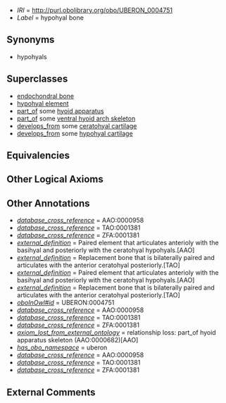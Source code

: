  * *IRI* = http://purl.obolibrary.org/obo/UBERON_0004751
 * *Label* = hypohyal bone

## Synonyms

 * hypohyals

## Superclasses

 * [endochondral bone](../../UBERON/13/UBERON_0002513.md)
 * [hypohyal element](../../UBERON/13/UBERON_0011613.md)
 * [part_of](../../BFO/50/BFO_0000050.md) some [hyoid apparatus](../../UBERON/72/UBERON_0010272.md)
 * [part_of](../../BFO/50/BFO_0000050.md) some [ventral hyoid arch skeleton](../../UBERON/53/UBERON_0011153.md)
 * [develops_from](../../RO/02/RO_0002202.md) some [ceratohyal cartilage](../../UBERON/10/UBERON_0011610.md)
 * [develops_from](../../RO/02/RO_0002202.md) some [hypohyal cartilage](../../UBERON/12/UBERON_0011612.md)

## Equivalencies


## Other Logical Axioms


## Other Annotations

 * *[database_cross_reference](../../ef/oboInOwl#hasDbXref.md)* = AAO:0000958
 * *[database_cross_reference](../../ef/oboInOwl#hasDbXref.md)* = TAO:0001381
 * *[database_cross_reference](../../ef/oboInOwl#hasDbXref.md)* = ZFA:0001381
 * *[external_definition](../../UBPROP/01/UBPROP_0000001.md)* = Paired element that articulates anterioly with the basihyal and posteriorly with the ceratohyal hypohyals.[AAO]
 * *[external_definition](../../UBPROP/01/UBPROP_0000001.md)* = Replacement bone that is bilaterally paired and articulates with the anterior ceratohyal posteriorly.[TAO]
 * *[external_definition](../../UBPROP/01/UBPROP_0000001.md)* = Paired element that articulates anterioly with the basihyal and posteriorly with the ceratohyal hypohyals.[AAO]
 * *[external_definition](../../UBPROP/01/UBPROP_0000001.md)* = Replacement bone that is bilaterally paired and articulates with the anterior ceratohyal posteriorly.[TAO]
 * *[oboInOwl#id](../../id/oboInOwl#id.md)* = UBERON:0004751
 * *[database_cross_reference](../../ef/oboInOwl#hasDbXref.md)* = AAO:0000958
 * *[database_cross_reference](../../ef/oboInOwl#hasDbXref.md)* = TAO:0001381
 * *[database_cross_reference](../../ef/oboInOwl#hasDbXref.md)* = ZFA:0001381
 * *[axiom_lost_from_external_ontology](../../UBPROP/02/UBPROP_0000002.md)* = relationship loss: part_of hyoid apparatus skeleton (AAO:0000682)[AAO]
 * *[has_obo_namespace](../../ce/oboInOwl#hasOBONamespace.md)* = uberon
 * *[database_cross_reference](../../ef/oboInOwl#hasDbXref.md)* = AAO:0000958
 * *[database_cross_reference](../../ef/oboInOwl#hasDbXref.md)* = TAO:0001381
 * *[database_cross_reference](../../ef/oboInOwl#hasDbXref.md)* = ZFA:0001381

## External Comments

